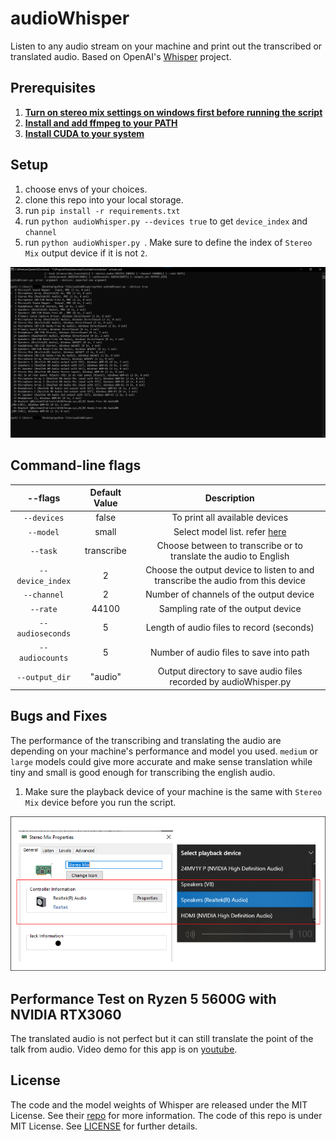 # audioWhisper
Listen to any audio stream on your machine and print out the transcribed or translated audio. Based on OpenAI's [Whisper](https://github.com/openai/whisper) project. 

## Prerequisites

1. [**Turn on stereo mix settings on windows first before running the script**](https://www.howtogeek.com/howto/39532/how-to-enable-stereo-mix-in-windows-7-to-record-audio/)
2. [**Install and add ffmpeg to your PATH**](https://www.thewindowsclub.com/how-to-install-ffmpeg-on-windows-10#:~:text=Click%20New%20and%20type%20the,Click%20OK%20to%20apply%20changes.)
3. [**Install CUDA to your system**](https://developer.nvidia.com/cuda-downloads) 
## Setup

1. choose envs of your choices.
2. clone this repo into your local storage.
3. run ```pip install -r requirements.txt```
4. run ```python audioWhisper.py --devices true``` to get `device_index` and `channel`
5. run ```python audioWhisper.py ```. Make sure to define the index of `Stereo Mix` output device if it is not `2`.

<img src="https://raw.githubusercontent.com/Awexander/audioWhisper/main/screenshots/--deviceslist.png">

## Command-line flags
|      --flags          |  Default Value  |      Description                                                                                       |
|:---------------------:|:---------------:|:------------------------------------------------------------------------------------------------------:|
|`--devices`            | false           | To print all available devices                                                                         |
|`--model`              | small           | Select model list. refer [here](https://github.com/openai/whisper#available-models-and-languages)      |
|`--task`               | transcribe      | Choose between to transcribe  or to translate the audio to English                                     |
|`--device_index`       | 2               | Choose the output device to listen to and transcribe the audio from this device                        |
|`--channel`            | 2               | Number of channels of the output device                                                                |
|`--rate`               | 44100           | Sampling rate of the output device                                                                     |
|`--audioseconds`       | 5               | Length of audio files to record (seconds)                                                              |
|`--audiocounts`        | 5               | Number of audio files to save into path                                                                |
|`--output_dir`         | "audio"         | Output directory to save audio files recorded by audioWhisper.py                                       |

## Bugs and Fixes
The performance of the transcribing and translating the audio are depending on your machine's performance and model you used. `medium` or `large` models could give more accurate and make sense translation while tiny and small is good enough for transcribing the english audio. 

1. Make sure the playback device of your machine is the same with `Stereo Mix` device before you run the script. 
<img src=https://raw.githubusercontent.com/Awexander/audioWhisper/main/screenshots/stereomix.png>

## Performance Test on Ryzen 5 5600G with NVIDIA RTX3060
The translated audio is not perfect but it can still translate the point of the talk from audio. Video demo for this app is on [youtube](https://youtu.be/8n_KKEST1gg).


## License
The code and the model weights of Whisper are released under the MIT License. See their [repo](https://github.com/openai/whisper#license) for more information.
The code of this repo is under MIT License. See [LICENSE](LICENSE) for further details.


